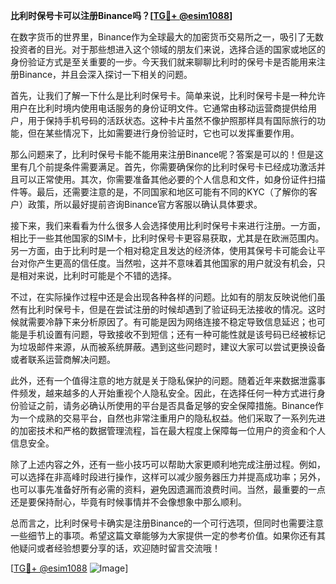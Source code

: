 **比利时保号卡可以注册Binance吗？[[TG💪+ @esim1088](https://t.me/s/esim1088)]**

在数字货币的世界里，Binance作为全球最大的加密货币交易所之一，吸引了无数投资者的目光。对于那些想进入这个领域的朋友们来说，选择合适的国家或地区的身份验证方式是至关重要的一步。今天我们就来聊聊比利时的保号卡是否能用来注册Binance，并且会深入探讨一下相关的问题。

首先，让我们了解一下什么是比利时保号卡。简单来说，比利时保号卡是一种允许用户在比利时境内使用电话服务的身份证明文件。它通常由移动运营商提供给用户，用于保持手机号码的活跃状态。这种卡片虽然不像护照那样具有国际旅行的功能，但在某些情况下，比如需要进行身份验证时，它也可以发挥重要作用。

那么问题来了，比利时保号卡能不能用来注册Binance呢？答案是可以的！但是这里有几个前提条件需要满足。首先，你需要确保你的比利时保号卡已经成功激活并且可以正常使用。其次，你需要准备其他必要的个人信息和文件，如身份证件扫描件等。最后，还需要注意的是，不同国家和地区可能有不同的KYC（了解你的客户）政策，所以最好提前咨询Binance官方客服以确认具体要求。

接下来，我们来看看为什么很多人会选择使用比利时保号卡来进行注册。一方面，相比于一些其他国家的SIM卡，比利时保号卡更容易获取，尤其是在欧洲范围内。另一方面，由于比利时是一个相对稳定且发达的经济体，使用其保号卡可能会让平台对你产生更高的信任度。当然啦，这并不意味着其他国家的用户就没有机会，只是相对来说，比利时可能是个不错的选择。

不过，在实际操作过程中还是会出现各种各样的问题。比如有的朋友反映说他们虽然有比利时保号卡，但是在尝试注册的时候却遇到了验证码无法接收的情况。这时候就需要冷静下来分析原因了。有可能是因为网络连接不稳定导致信息延迟；也可能是手机设置有问题，导致接收不到短信；还有一种可能性就是该号码已经被标记为垃圾邮件来源，从而被系统屏蔽。遇到这些问题时，建议大家可以尝试更换设备或者联系运营商解决问题。

此外，还有一个值得注意的地方就是关于隐私保护的问题。随着近年来数据泄露事件频发，越来越多的人开始重视个人隐私安全。因此，在选择任何一种方式进行身份验证之前，请务必确认所使用的平台是否具备足够的安全保障措施。Binance作为一个成熟的交易平台，自然也非常注重用户的隐私权益。他们采取了一系列先进的加密技术和严格的数据管理流程，旨在最大程度上保障每一位用户的资金和个人信息安全。

除了上述内容之外，还有一些小技巧可以帮助大家更顺利地完成注册过程。例如，可以选择在非高峰时段进行操作，这样可以减少服务器压力并提高成功率；另外，也可以事先准备好所有必需的资料，避免因遗漏而浪费时间。当然，最重要的一点还是要保持耐心，毕竟有时候事情并不会像想象中那么顺利。

总而言之，比利时保号卡确实是注册Binance的一个可行选项，但同时也需要注意一些细节上的事项。希望这篇文章能够为大家提供一定的参考价值。如果你还有其他疑问或者经验想要分享的话，欢迎随时留言交流哦！

[[TG💪+ @esim1088](https://t.me/s/esim1088) ![Image](https://i.postimg.cc/4NQfJmqS/Snipaste-2025-05-13-00-14-12.png)]